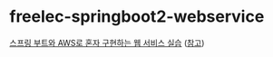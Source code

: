 # freelec-springboot2-webservice
[스프링 부트와 AWS로 혼자 구현하는 웹 서비스 실습](http://www.kyobobook.co.kr/product/detailViewKor.laf?ejkGb=KOR&mallGb=KOR&barcode=9788965402602&orderClick=LEa&Kc=)
([참고](https://github.com/jojoldu/freelec-springboot2-webservice))
